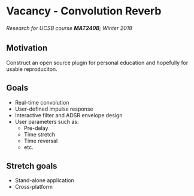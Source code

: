 # Vacancy - Convolution Reverb
###### Research for UCSB course **MAT240B**; Winter 2018


## Motivation
Construct an open source plugin for personal education and hopefully for usable reproduciton.

## Goals
- Real-time convolution
- User-defined impulse response
- Interactive filter and ADSR envelope design
- User parameters such as:
  - Pre-delay
  - Time stretch
  - Time reversal
  - etc.
  
 ## Stretch goals
 - Stand-alone application
 - Cross-platform
 
 
 
